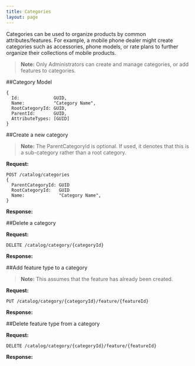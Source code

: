 ```yaml
---
title: Categories
layout: page
---
```


Categories can be used to organize products by common attributes/features. For example, a mobile phone dealer might create categories such as accessories, phone models, or rate plans to further organize their collections of mobile products.

>**Note:** Only Administrators can create and manage categories, or add features to categories.


##Category Model

    {
      Id:             GUID,
      Name:           "Category Name",
      RootCategoryId: GUID,
      ParentId:       GUID,
      AttributeTypes: [GUID]
    }       



##Create a new category

>**Note:** The ParentCategoryId is optional. If used, it denotes that this is a sub-category rather than a root category.

**Request:**

    POST /catalog/categories
    {
      ParentCategoryId: GUID   
      RootCategoryId:   GUID
      Name:             "Category Name",
    }


**Response:**


##Delete a category

**Request:**

    DELETE /catalog/category/{categoryId}


**Response:**


##Add feature type to a category

>**Note:** This assumes that the feature has already been created.

**Request:**

    PUT /catalog/category/{categoryId}/feature/{featureId}


**Response:**


##Delete feature type from a category

**Request:**

    DELETE /catalog/category/{categoryId}/feature/{featureId}


**Response:**